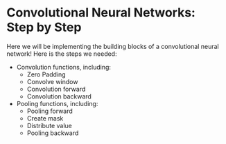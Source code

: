 # Convolutional Neural Networks: Step by Step
Here we will be implementing the building blocks of a convolutional neural network!
Here is the steps we needed:
- Convolution functions, including:
    - Zero Padding
    - Convolve window 
    - Convolution forward
    - Convolution backward
- Pooling functions, including:
    - Pooling forward
    - Create mask 
    - Distribute value
    - Pooling backward
